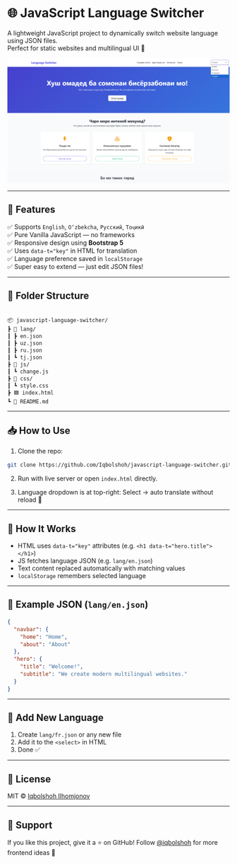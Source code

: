 # 🌐 JavaScript Language Switcher

A lightweight JavaScript project to dynamically switch website language using JSON files.  
Perfect for static websites and multilingual UI 🔁

![Preview](preview.png)

---

## 🚀 Features

✅ Supports `English`, `O‘zbekcha`, `Русский`, `Тоҷикӣ`  
✅ Pure Vanilla JavaScript — no frameworks  
✅ Responsive design using **Bootstrap 5**  
✅ Uses `data-t="key"` in HTML for translation  
✅ Language preference saved in `localStorage`  
✅ Super easy to extend — just edit JSON files!

---

## 📁 Folder Structure

```

📦 javascript-language-switcher/
┣ 📁 lang/
┃ ┣ en.json
┃ ┣ uz.json
┃ ┣ ru.json
┃ ┗ tj.json
┣ 📁 js/
┃ ┗ change.js
┣ 📁 css/
┃ ┗ style.css
┣ 🟦 index.html
┗ 📄 README.md

````

---

## 📥 How to Use

1. Clone the repo:

```bash
git clone https://github.com/Iqbolshoh/javascript-language-switcher.git
````

2. Run with live server or open `index.html` directly.

3. Language dropdown is at top-right:
   Select → auto translate without reload 🎯

---

## 📌 How It Works

* HTML uses `data-t="key"` attributes (e.g. `<h1 data-t="hero.title"></h1>`)
* JS fetches language JSON (e.g. `lang/en.json`)
* Text content replaced automatically with matching values
* `localStorage` remembers selected language

---

## 📄 Example JSON (`lang/en.json`)

```json
{
  "navbar": {
    "home": "Home",
    "about": "About"
  },
  "hero": {
    "title": "Welcome!",
    "subtitle": "We create modern multilingual websites."
  }
}
```

---

## 🧩 Add New Language

1. Create `lang/fr.json` or any new file
2. Add it to the `<select>` in HTML
3. Done ✅

---

## 📜 License

MIT © [Iqbolshoh Ilhomjonov](https://github.com/Iqbolshoh)

---

## 🤝 Support

If you like this project, give it a ⭐ on GitHub!
Follow [@iqbolshoh](https://github.com/Iqbolshoh) for more frontend ideas 🎯